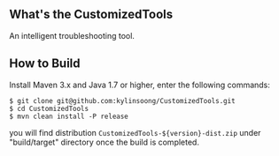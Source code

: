 ## What's the CustomizedTools

An intelligent troubleshooting tool.


## How to Build

Install Maven 3.x and Java 1.7 or higher, enter the following commands:

~~~
$ git clone git@github.com:kylinsoong/CustomizedTools.git
$ cd CustomizedTools
$ mvn clean install -P release
~~~

you will find distribution `CustomizedTools-${version}-dist.zip` under "build/target" directory once the build is completed.


